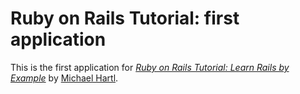 # Ruby on Rails Tutorial: first application

This is the first application for [*Ruby on Rails Tutorial: Learn Rails by Example*](http://railstutorial.org/) by [Michael Hartl](http://mechaelhartl.com/).